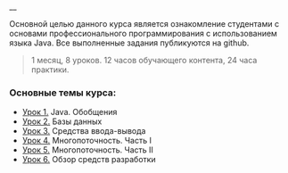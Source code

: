 __

Основной целью данного курса является ознакомление студентами с основами профессионального программирования с использованием языка Java. 
Все выполненные задания публикуются на github.

> 1 месяц, 8 уроков. 12 часов обучающего контента, 24 часа практики.

### Основные темы курса:
* [Урок 1.](https://github.com/khubulovi/java_professional_level/tree/master/src/lesson1) Java. Обобщения
* [Урок 2.](https://github.com/khubulovi/java-professional-level/tree/master/src/lesson2) Базы данных
* [Урок 3.](https://github.com/khubulovi/java-professional-level/tree/master/src/lesson3) Средства ввода-вывода
* [Урок 4.](https://github.com/khubulovi/java-professional-level/tree/master/src/lesson4) Многопоточность. Часть I
* [Урок 5.](https://github.com/khubulovi/java-professional-level/tree/master/src/lesson5) Многопоточность. Часть II
* [Урок 6.](https://github.com/khubulovi/java-professional-level/tree/master/src/lesson6) Обзор средств разработки


